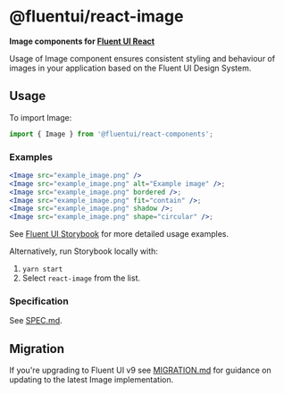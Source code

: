 # @fluentui/react-image

**Image components for [Fluent UI React](https://aka.ms/fluentui-storybook)**

Usage of Image component ensures consistent styling and behaviour of images in your application based on the Fluent UI Design System.

## Usage

To import Image:

```js
import { Image } from '@fluentui/react-components';
```

### Examples

```jsx
<Image src="example_image.png" />
<Image src="example_image.png" alt="Example image" />;
<Image src="example_image.png" bordered />;
<Image src="example_image.png" fit="contain" />;
<Image src="example_image.png" shadow />;
<Image src="example_image.png" shape="circular" />;
```

See [Fluent UI Storybook](https://aka.ms/fluentui-storybook) for more detailed usage examples.

Alternatively, run Storybook locally with:

1. `yarn start`
2. Select `react-image` from the list.

### Specification

See [SPEC.md](./SPEC.md).

## Migration

If you're upgrading to Fluent UI v9 see [MIGRATION.md](./MIGRATION.md) for guidance on updating to the latest Image implementation.

